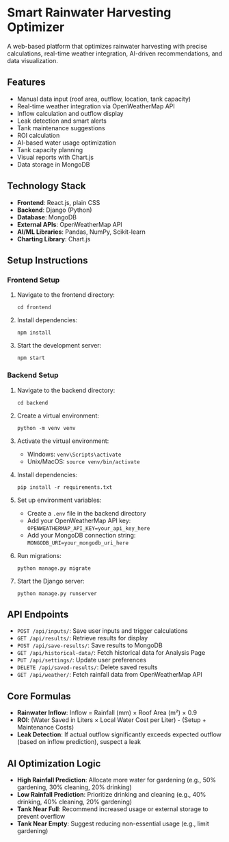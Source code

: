 # Smart Rainwater Harvesting Optimizer

A web-based platform that optimizes rainwater harvesting with precise calculations, real-time weather integration, AI-driven recommendations, and data visualization.

## Features

- Manual data input (roof area, outflow, location, tank capacity)
- Real-time weather integration via OpenWeatherMap API
- Inflow calculation and outflow display
- Leak detection and smart alerts
- Tank maintenance suggestions
- ROI calculation
- AI-based water usage optimization
- Tank capacity planning
- Visual reports with Chart.js
- Data storage in MongoDB

## Technology Stack

- **Frontend**: React.js, plain CSS
- **Backend**: Django (Python)
- **Database**: MongoDB
- **External APIs**: OpenWeatherMap API
- **AI/ML Libraries**: Pandas, NumPy, Scikit-learn
- **Charting Library**: Chart.js

## Setup Instructions

### Frontend Setup

1. Navigate to the frontend directory:
   ```
   cd frontend
   ```

2. Install dependencies:
   ```
   npm install
   ```

3. Start the development server:
   ```
   npm start
   ```

### Backend Setup

1. Navigate to the backend directory:
   ```
   cd backend
   ```

2. Create a virtual environment:
   ```
   python -m venv venv
   ```

3. Activate the virtual environment:
   - Windows: `venv\Scripts\activate`
   - Unix/MacOS: `source venv/bin/activate`

4. Install dependencies:
   ```
   pip install -r requirements.txt
   ```

5. Set up environment variables:
   - Create a `.env` file in the backend directory
   - Add your OpenWeatherMap API key: `OPENWEATHERMAP_API_KEY=your_api_key_here`
   - Add your MongoDB connection string: `MONGODB_URI=your_mongodb_uri_here`

6. Run migrations:
   ```
   python manage.py migrate
   ```

7. Start the Django server:
   ```
   python manage.py runserver
   ```

## API Endpoints

- `POST /api/inputs/`: Save user inputs and trigger calculations
- `GET /api/results/`: Retrieve results for display
- `POST /api/save-results/`: Save results to MongoDB
- `GET /api/historical-data/`: Fetch historical data for Analysis Page
- `PUT /api/settings/`: Update user preferences
- `DELETE /api/saved-results/`: Delete saved results
- `GET /api/weather/`: Fetch rainfall data from OpenWeatherMap API

## Core Formulas

- **Rainwater Inflow**: Inflow = Rainfall (mm) × Roof Area (m²) × 0.9
- **ROI**: (Water Saved in Liters × Local Water Cost per Liter) - (Setup + Maintenance Costs)
- **Leak Detection**: If actual outflow significantly exceeds expected outflow (based on inflow prediction), suspect a leak

## AI Optimization Logic

- **High Rainfall Prediction**: Allocate more water for gardening (e.g., 50% gardening, 30% cleaning, 20% drinking)
- **Low Rainfall Prediction**: Prioritize drinking and cleaning (e.g., 40% drinking, 40% cleaning, 20% gardening)
- **Tank Near Full**: Recommend increased usage or external storage to prevent overflow
- **Tank Near Empty**: Suggest reducing non-essential usage (e.g., limit gardening)
